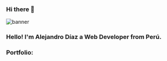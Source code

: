 ### Hi there 👋
![banner](https://github.com/aaaalejandro/aaaalejandro/assets/108237680/bdee91ee-6a1e-41aa-b7f1-70da63e69aa4)

### Hello! I'm Alejandro Díaz a Web Developer from Perú.

### Portfolio:
<!--
**aaaalejandro/aaaalejandro** is a ✨ _special_ ✨ repository because its `README.md` (this file) appears on your GitHub profile.

Here are some ideas to get you started:

- 🔭 I’m currently working on ...
- 🌱 I’m currently learning ...
- 👯 I’m looking to collaborate on ...
- 🤔 I’m looking for help with ...
- 💬 Ask me about ...
- 📫 How to reach me: ...
- 😄 Pronouns: ...
- ⚡ Fun fact: ...
-->

